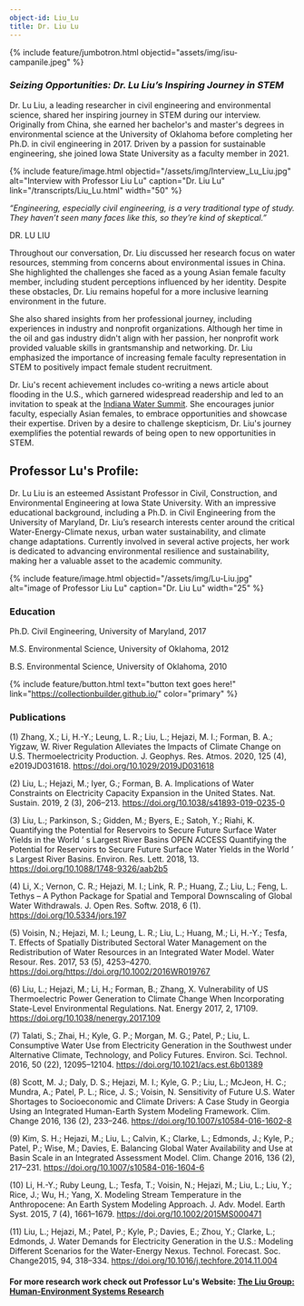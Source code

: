 ```yaml
---
object-id: Liu_Lu
title: Dr. Liu Lu
---
```


{% include feature/jumbotron.html objectid="assets/img/isu-campanile.jpeg" %}

### ***Seizing Opportunities: Dr. Lu Liu’s Inspiring Journey in STEM***



Dr. Lu Liu, a leading researcher in civil engineering and environmental science, shared her inspiring journey in STEM during our interview. Originally from China, she earned her bachelor's and master's degrees in environmental science at the University of Oklahoma before completing her Ph.D. in civil engineering in 2017. Driven by a passion for sustainable engineering, she joined Iowa State University as a faculty member in 2021.


{% include feature/image.html objectid="/assets/img/Interview_Lu_Liu.jpg" alt="Interview with Professor Liu Lu" caption="Dr. Liu Lu" link="/transcripts/Liu_Lu.html" width="50" %}


*“Engineering, especially civil engineering, is a very traditional type of study. They haven’t seen many faces like this, so they’re kind of skeptical.”*

DR. LU LIU


Throughout our conversation, Dr. Liu discussed her research focus on water resources, stemming from concerns about environmental issues in China. She highlighted the challenges she faced as a young Asian female faculty member, including student perceptions influenced by her identity. Despite these obstacles, Dr. Liu remains hopeful for a more inclusive learning environment in the future.

She also shared insights from her professional journey, including experiences in industry and nonprofit organizations. Although her time in the oil and gas industry didn't align with her passion, her nonprofit work provided valuable skills in grantsmanship and networking. Dr. Liu emphasized the importance of increasing female faculty representation in STEM to positively impact female student recruitment.

Dr. Liu's recent achievement includes co-writing a news article about flooding in the U.S., which garnered widespread readership and led to an invitation to speak at the [Indiana Water Summit](https://thewhiteriveralliance.org/programs/water-summit/2023-speakers/). She encourages junior faculty, especially Asian females, to embrace opportunities and showcase their expertise. Driven by a desire to challenge skepticism, Dr. Liu's journey exemplifies the potential rewards of being open to new opportunities in STEM.


## Professor Lu's Profile:

Dr. Lu Liu is an esteemed Assistant Professor in Civil, Construction, and Environmental Engineering at Iowa State University. With an impressive educational background, including a Ph.D. in Civil Engineering from the University of Maryland, Dr. Liu’s research interests center around the critical Water-Energy-Climate nexus, urban water sustainability, and climate change adaptations. Currently involved in several active projects, her work is dedicated to advancing environmental resilience and sustainability, making her a valuable asset to the academic community.

{% include feature/image.html objectid="/assets/img/Lu-Liu.jpg" alt="image of Professor Liu Lu" caption="Dr. Liu Lu" width="25" %}


### Education

Ph.D. Civil Engineering, University of Maryland, 2017

M.S. Environmental Science, University of Oklahoma, 2012

B.S. Environmental Science, University of Oklahoma, 2010

{% include feature/button.html text="button text goes here!" link="https://collectionbuilder.github.io/" color="primary" %}

### Publications


(1)      Zhang, X.; Li, H.-Y.; Leung, L. R.; Liu, L.; Hejazi, M. I.; Forman, B. A.; Yigzaw, W. River Regulation Alleviates the Impacts of Climate Change on U.S. Thermoelectricity Production. J. Geophys. Res. Atmos. 2020, 125 (4), e2019JD031618. <https://doi.org/10.1029/2019JD031618>

(2)      Liu, L.; Hejazi, M.; Iyer, G.; Forman, B. A. Implications of Water Constraints on Electricity Capacity Expansion in the United States. Nat. Sustain. 2019, 2 (3), 206–213. <https://doi.org/10.1038/s41893-019-0235-0>

(3)      Liu, L.; Parkinson, S.; Gidden, M.; Byers, E.; Satoh, Y.; Riahi, K. Quantifying the Potential for Reservoirs to Secure Future Surface Water Yields in the World ’ s Largest River Basins OPEN ACCESS Quantifying the Potential for Reservoirs to Secure Future Surface Water Yields in the World ’ s Largest River Basins. Environ. Res. Lett. 2018, 13. <https://doi.org/10.1088/1748-9326/aab2b5>

(4)      Li, X.; Vernon, C. R.; Hejazi, M. I.; Link, R. P.; Huang, Z.; Liu, L.; Feng, L. Tethys – A Python Package for Spatial and Temporal Downscaling of Global Water Withdrawals. J. Open Res. Softw. 2018, 6 (1). <https://doi.org/10.5334/jors.197>

(5)      Voisin, N.; Hejazi, M. I.; Leung, L. R.; Liu, L.; Huang, M.; Li, H.-Y.; Tesfa, T. Effects of Spatially Distributed Sectoral Water Management on the Redistribution of Water Resources in an Integrated Water Model. Water Resour. Res. 2017, 53 (5), 4253–4270. <https://doi.org/https://doi.org/10.1002/2016WR019767>

(6)      Liu, L.; Hejazi, M.; Li, H.; Forman, B.; Zhang, X. Vulnerability of US Thermoelectric Power Generation to Climate Change When Incorporating State-Level Environmental Regulations. Nat. Energy 2017, 2, 17109. <https://doi.org/10.1038/nenergy.2017.109>

(7)      Talati, S.; Zhai, H.; Kyle, G. P.; Morgan, M. G.; Patel, P.; Liu, L. Consumptive Water Use from Electricity Generation in the Southwest under Alternative Climate, Technology, and Policy Futures. Environ. Sci. Technol. 2016, 50 (22), 12095–12104. <https://doi.org/10.1021/acs.est.6b01389>

(8)      Scott, M. J.; Daly, D. S.; Hejazi, M. I.; Kyle, G. P.; Liu, L.; McJeon, H. C.; Mundra, A.; Patel, P. L.; Rice, J. S.; Voisin, N. Sensitivity of Future U.S. Water Shortages to Socioeconomic and Climate Drivers: A Case Study in Georgia Using an Integrated Human-Earth System Modeling Framework. Clim. Change 2016, 136 (2), 233–246. <https://doi.org/10.1007/s10584-016-1602-8>

(9)      Kim, S. H.; Hejazi, M.; Liu, L.; Calvin, K.; Clarke, L.; Edmonds, J.; Kyle, P.; Patel, P.; Wise, M.; Davies, E. Balancing Global Water Availability and Use at Basin Scale in an Integrated Assessment Model. Clim. Change 2016, 136 (2), 217–231. <https://doi.org/10.1007/s10584-016-1604-6>

(10)      Li, H.-Y.; Ruby Leung, L.; Tesfa, T.; Voisin, N.; Hejazi, M.; Liu, L.; Liu, Y.; Rice, J.; Wu, H.; Yang, X. Modeling Stream Temperature in the Anthropocene: An Earth System Modeling Approach. J. Adv. Model. Earth Syst. 2015, 7 (4), 1661–1679. <https://doi.org/10.1002/2015MS000471>

(11)      Liu, L.; Hejazi, M.; Patel, P.; Kyle, P.; Davies, E.; Zhou, Y.; Clarke, L.; Edmonds, J. Water Demands for Electricity Generation in the U.S.: Modeling Different Scenarios for the Water-Energy Nexus. Technol. Forecast. Soc. Change2015, 94, 318–334. <https://doi.org/10.1016/j.techfore.2014.11.004>

#### For more research work check out Professor Lu's Website:  [The Liu Group: Human-Environment Systems Research](https://www.ccee.iastate.edu/liugroup-human-env-research/research/)